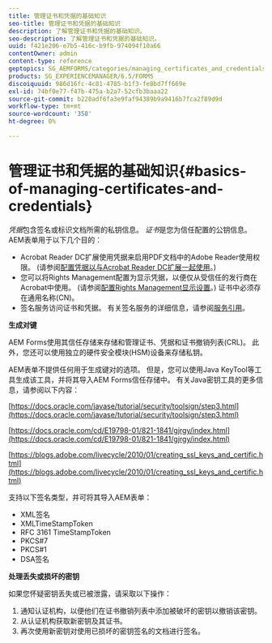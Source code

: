 ```yaml
---
title: 管理证书和凭据的基础知识
seo-title: 管理证书和凭据的基础知识
description: 了解管理证书和凭据的基础知识。
seo-description: 了解管理证书和凭据的基础知识。
uuid: f421e206-e7b5-416c-b9fb-974094f10a66
contentOwner: admin
content-type: reference
geptopics: SG_AEMFORMS/categories/managing_certificates_and_credentials
products: SG_EXPERIENCEMANAGER/6.5/FORMS
discoiquuid: 986d16fc-4c81-4785-b1f3-fe8bd7ff669e
exl-id: 74bf0e77-f47b-475a-b2a7-52cfb3baaa22
source-git-commit: b220adf6fa3e9faf94389b9a9416b7fca2f89d9d
workflow-type: tm+mt
source-wordcount: '358'
ht-degree: 0%

---
```


# 管理证书和凭据的基础知识{#basics-of-managing-certificates-and-credentials}

*凭据*&#x200B;包含签名或标识文档所需的私钥信息。 *证书*&#x200B;是您为信任配置的公钥信息。 AEM表单用于以下几个目的：

* Acrobat Reader DC扩展使用凭据来启用PDF文档中的Adobe Reader使用权限。 (请参阅[配置凭据以与Acrobat Reader DC扩展一起使用](/help/forms/using/admin-help/configuring-credentials-acrobat-reader-dc.md#configuring-credentials-for-use-with-acrobat-reader-dc-extensions)。)
* 您可以将Rights Management配置为显示凭据，以便仅从受信任的发行商在Acrobat中使用。 (请参阅[配置Rights Management显示设置](/help/forms/using/admin-help/configuring-client-server-options.md#configure-document-security-display-settings)。) 证书中必须存在通用名称(CN)。
* 签名服务访问证书和凭据。 有关签名服务的详细信息，请参阅[服务引用](https://www.adobe.com/go/learn_aemforms_services_63)。

**生成对键**

AEM Forms使用其信任存储来存储和管理证书、凭据和证书撤销列表(CRL)。 此外，您还可以使用独立的硬件安全模块(HSM)设备来存储私钥。

AEM表单不提供任何用于生成键对的选项。 但是，您可以使用Java KeyTool等工具生成该工具，并将其导入AEM Forms信任存储中。 有关Java密钥工具的更多信息，请参阅以下内容：

[https://docs.oracle.com/javase/tutorial/security/toolsign/step3.html](https://docs.oracle.com/javase/tutorial/security/toolsign/step3.html)

[https://docs.oracle.com/cd/E19798-01/821-1841/gjrgy/index.html](https://docs.oracle.com/cd/E19798-01/821-1841/gjrgy/index.html)

[https://blogs.adobe.com/livecycle/2010/01/creating_ssl_keys_and_certific.html](https://blogs.adobe.com/livecycle/2010/01/creating_ssl_keys_and_certific.html)

支持以下签名类型，并可将其导入AEM表单：

* XML签名
* XMLTimeStampToken
* RFC 3161 TimeStampToken
* PKCS#7
* PKCS#1
* DSA签名

**处理丢失或损坏的密钥**

如果您怀疑密钥丢失或已被泄露，请采取以下操作：

1. 通知认证机构，以便他们在证书撤销列表中添加被破坏的密钥以撤销该密钥。
1. 从认证机构获取新密钥及其证书。
1. 再次使用新密钥对使用已损坏的密钥签名的文档进行签名。
